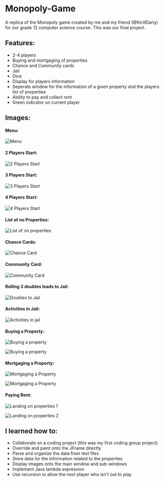 # Monopoly-Game
A replica of the Monopoly game created by me and my friend (@KirillDariy) for our grade 12 computer science course. This was our final project.

## Features:
- 2-4 players
- Buying and mortgaging of properties
- Chance and Community cards 
- Jail
- Dice
- Display for players information
- Seperate window for the information of a given property and the players list of properties
- Ability to pay and collect rent
- Green indicator on current player

## Images:

#### Menu:

![Menu](./Promotion/menu.PNG)

#### 2 Players Start:

![2 Players Start](./Promotion/2-players-start.png)

#### 3 Players Start:

![3 Players Start](./Promotion/3-players-start.png)

#### 4 Players Start:

![4 Players Start](./Promotion/4-players-start.png)

#### List of no Properties:

![List of no properties](./Promotion//no-properties-list.png)

#### Chance Cards:

![Chance Card](./Promotion/chance-card.png)

#### Community Card:

![Community Card](./Promotion/community-card.png)

#### Rolling 3 doubles leads to Jail:

![Doubles to Jail](./Promotion/doubles-jail.png)

#### Activities in Jail:

![Activities in jail](./Promotion/jail-activities.png)

#### Buying a Property:

![Buying a property](./Promotion/buying-1.png)

![Buying a property](./Promotion/buying-2.png)

#### Mortgaging a Property:

![Mortgaging a Property](./Promotion/mortgage-1.png)

![Mortgaging a Property](./Promotion/mortgage-2.png)

#### Paying Rent:

![Landing on properties 1](./Promotion/landing-1.png)

![Landing on properties 2](./Promotion/landing-2.png)

## I learned how to:
- Collaborate on a coding project (this was my first coding group project)
- Override and paint onto the JFrame directly
- Parse and organize the data from text files 
- Store data for the information related to the properties
- Display images onto the main window and sub-windows
- Implement Java lambda expression
- Use recursion to allow the next player who isn't out to play
